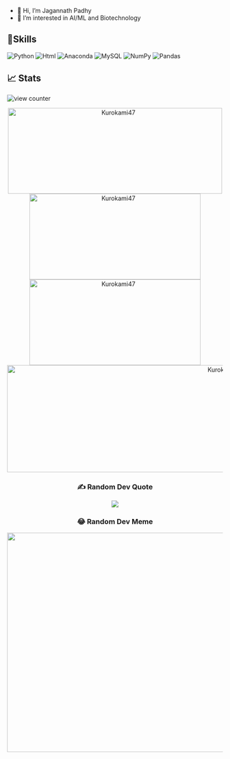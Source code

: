 - 👋 Hi, I’m Jagannath Padhy
- 👀 I’m interested in AI/ML and Biotechnology

<!---
Kurokami47/Kurokami47 is a ✨ special ✨ repository because its `README.md` (this file) appears on your GitHub profile.
You can click the Preview link to take a look at your changes.

![personal website](https://img.shields.io/website-up-down-green-red/https/Kurokami47.com.svg)
--->

## 🌟Skills
 ![Python](https://img.shields.io/badge/python-3670A0?style=for-the-badge&logo=python&logoColor=ffdd54) ![Html](https://img.shields.io/badge/HTML-239120?style=for-the-badge&logo=html5&logoColor=white) ![Anaconda](https://img.shields.io/badge/Anaconda-%2344A833.svg?style=for-the-badge&logo=anaconda&logoColor=white)     ![MySQL](https://img.shields.io/badge/mysql-%2300f.svg?style=for-the-badge&logo=mysql&logoColor=white)  ![NumPy](https://img.shields.io/badge/numpy-%23013243.svg?style=for-the-badge&logo=numpy&logoColor=white)  ![Pandas](https://img.shields.io/badge/pandas-%23150458.svg?style=for-the-badge&logo=pandas&logoColor=white)
 
 ## 📈 Stats

![view counter](https://komarev.com/ghpvc/?username=Kurokami47&label=Profile%20views&color=0e75b6&style=flat) 
<div align="center">
    <img align="center" src="https://github-readme-stats.vercel.app/api/top-langs?username=Kurokami47&show_icons=true&locale=en&layout=compact" alt="Kurokami47" width="500" height="200"/>
    <br>
    <img src="https://github-readme-streak-stats.herokuapp.com/?user=Kurokami47&" alt="Kurokami47" width="400" height="200"/>
    <img src="https://github-readme-stats.vercel.app/api?username=Kurokami47&show_icons=true&locale=en" alt="Kurokami47" width="400" height="200"/>
    <img src="https://github-profile-trophy.vercel.app/?username=Kurokami47" alt="Kurokami47" width="1000" height="250"/>
 
 ###  ✍️ Random Dev Quote

![](https://quotes-github-readme.vercel.app/api?type=horizontal&theme=gruvbox)

###  😂 Random Dev Meme

<img src="https://random-memer.herokuapp.com/" width="512px"/>
